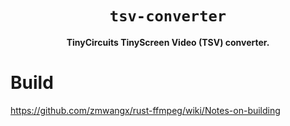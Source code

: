 <div align="center">
  <h1><code>tsv-converter</code></h1>
  <p><strong>TinyCircuits TinyScreen Video (TSV) converter.</strong></p>
</div>

# Build

https://github.com/zmwangx/rust-ffmpeg/wiki/Notes-on-building
